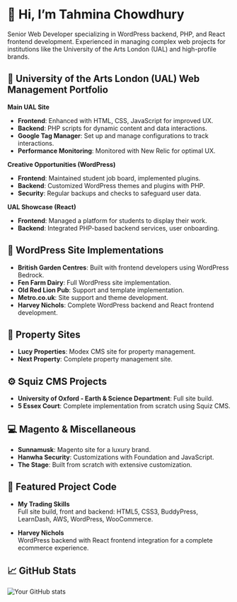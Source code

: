# 👋 Hi, I’m Tahmina Chowdhury
Senior Web Developer specializing in WordPress backend, PHP, and React frontend development. Experienced in managing complex web projects for institutions like the University of the Arts London (UAL) and high-profile brands.

## 🏫 University of the Arts London (UAL) Web Management Portfolio
**Main UAL Site**  
- **Frontend**: Enhanced with HTML, CSS, JavaScript for improved UX.
- **Backend**: PHP scripts for dynamic content and data interactions.
- **Google Tag Manager**: Set up and manage configurations to track interactions.
- **Performance Monitoring**: Monitored with New Relic for optimal UX.

**Creative Opportunities (WordPress)**  
- **Frontend**: Maintained student job board, implemented plugins.
- **Backend**: Customized WordPress themes and plugins with PHP.
- **Security**: Regular backups and checks to safeguard user data.

**UAL Showcase (React)**  
- **Frontend**: Managed a platform for students to display their work.
- **Backend**: Integrated PHP-based backend services, user onboarding.

## 📂 WordPress Site Implementations
- **British Garden Centres**: Built with frontend developers using WordPress Bedrock.
- **Fen Farm Dairy**: Full WordPress site implementation.
- **Old Red Lion Pub**: Support and template implementation.
- **Metro.co.uk**: Site support and theme development.
- **Harvey Nichols**: Complete WordPress backend and React frontend development.

## 🏢 Property Sites
- **Lucy Properties**: Modex CMS site for property management.
- **Next Property**: Complete property management site.

## ⚙️ Squiz CMS Projects
- **University of Oxford - Earth & Science Department**: Full site build.
- **5 Essex Court**: Complete implementation from scratch using Squiz CMS.

## 💻 Magento & Miscellaneous
- **Sunnamusk**: Magento site for a luxury brand.
- **Hanwha Security**: Customizations with Foundation and JavaScript.
- **The Stage**: Built from scratch with extensive customization.

## 📂 Featured Project Code
- **My Trading Skills**  
  Full site build, front and backend: HTML5, CSS3, BuddyPress, LearnDash, AWS, WordPress, WooCommerce.

- **Harvey Nichols**  
  WordPress backend with React frontend integration for a complete ecommerce experience.

## 📈 GitHub Stats
![Your GitHub stats](https://github-readme-stats.vercel.app/api?username=YourUsername&show_icons=true&theme=radical)
